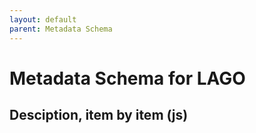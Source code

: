 ```yaml
---
layout: default
parent: Metadata Schema
---
```


# Metadata Schema for LAGO

## Desciption, item by item (js) 

<script src="https://code.jquery.com/jquery-3.2.1.min.js"></script>
<script>
   $().ready(function(){
      $.getJSON( "/lagoSchema.jsonld", function( data ) {
            $("#text").html(data["@graph"]);
         });
       });
</script>
 
<div id="text"></div>
